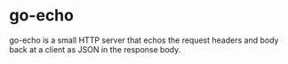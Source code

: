 go-echo
=======

go-echo is a small HTTP server that echos the request headers and body back at a client as JSON in the response body.

